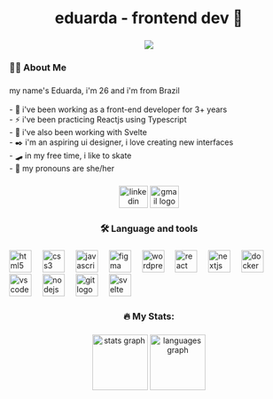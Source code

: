 <h1 align="center">eduarda - frontend dev 🤙</h1>

###

<div align="center">
  <img src="https://visitor-badge.laobi.icu/badge?page_id=edrda.edrda&left_color=olivedrab&right_color=seagreen"  />
</div>

###

<h3 align="left">👩‍💻  About Me</h3>

###

<p align="left">my name's Eduarda, i'm 26 and i'm from Brazil<br><br>- 💼 i've been working as a front-end developer for 3+ years  <br>- ⚡ i've been practicing Reactjs using Typescript<br>- 📱 i've also been working with Svelte <br>- ✒️ i'm an aspiring ui designer, i love creating new interfaces  <br>- 🛹 in my free time, i like to skate  <br>- 🧩 my pronouns are she/her</p>

###

<div align="center">
  <a href="https://www.linkedin.com/in/eduarda-lourenco/" target="_blank" style="text-decoration:none!important;text-underline-offset: 0;text-decoration-color: #ffffff00;">
    <img src="https://raw.githubusercontent.com/maurodesouza/profile-readme-generator/master/src/assets/icons/social/linkedin/default.svg" width="52" height="40" alt="linkedin logo"  />
  </a>
  <a href="mailto:edrda.dev@gmail.com" target="_blank">
    <img src="https://raw.githubusercontent.com/maurodesouza/profile-readme-generator/master/src/assets/icons/social/gmail/default.svg" width="52" height="40" alt="gmail logo"  />
  </a>
</div>

###

<h3 align="center">🛠 Language and tools</h3>

###

<div align="left">
  <img src="https://cdn.jsdelivr.net/gh/devicons/devicon/icons/html5/html5-original.svg" height="40" alt="html5 logo"  />
  <img width="12" />
  <img src="https://cdn.jsdelivr.net/gh/devicons/devicon/icons/css3/css3-original.svg" height="40" alt="css3 logo"  />
  <img width="12" />
  <img src="https://cdn.jsdelivr.net/gh/devicons/devicon/icons/javascript/javascript-original.svg" height="40" alt="javascript logo"  />
  <img width="12" />
  <img src="https://cdn.jsdelivr.net/gh/devicons/devicon/icons/figma/figma-original.svg" height="40" alt="figma logo"  />
  <img width="12" />
  <img src="https://cdn.jsdelivr.net/gh/devicons/devicon/icons/wordpress/wordpress-original.svg" height="40" alt="wordpress logo"  />
  <img width="12" />
  <img src="https://cdn.jsdelivr.net/gh/devicons/devicon/icons/react/react-original.svg" height="40" alt="react logo"  />
  <img width="12" />
  <img src="https://cdn.jsdelivr.net/gh/devicons/devicon/icons/nextjs/nextjs-original.svg" height="40" alt="nextjs logo"  />
  <img width="12" />
  <img src="https://cdn.jsdelivr.net/gh/devicons/devicon/icons/docker/docker-plain-wordmark.svg" height="40" alt="docker logo"  />
  <img width="12" />
  <img src="https://cdn.jsdelivr.net/gh/devicons/devicon/icons/vscode/vscode-original.svg" height="40" alt="vscode logo"  />
  <img width="12" />
  <img src="https://cdn.jsdelivr.net/gh/devicons/devicon/icons/nodejs/nodejs-original.svg" height="40" alt="nodejs logo"  />
  <img width="12" />
  <img src="https://cdn.jsdelivr.net/gh/devicons/devicon/icons/git/git-original.svg" height="40" alt="git logo"  />
  <img width="12" />
  <img src="https://cdn.jsdelivr.net/gh/devicons/devicon/icons/svelte/svelte-original.svg" height="40" alt="svelte logo"  />
</div>

###

<h3 align="center">🔥   My Stats:</h3>

###

<div align="center">
  <img src="https://github-readme-stats.vercel.app/api?username=edrda&count_private=true&include_all_commits=true&theme=gotham&token=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" height="100" alt="stats graph"  />

  <img src="https://github-readme-stats.vercel.app/api/top-langs?username=edrda&locale=en&hide_title=false&layout=compact&card_width=320&langs_count=6&theme=gotham&hide_border=false&order=2" height="100" alt="languages graph"  />
</div>

###
